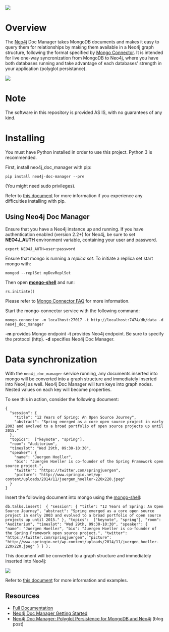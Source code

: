 ![](https://travis-ci.org/neo4j-contrib/neo4j_doc_manager.svg)

# Overview

The [Neo4j](http://neo4j.com/) Doc Manager takes MongoDB documents and makes it easy to query them for relationships by making  them available in a Neo4j graph structure, following the format specified by [Mongo Connector](https://github.com/10gen-labs/mongo-connector).  It is intended for live one-way syncronization from MongoDB to Neo4j, where you have both databases running and take advantage of each databases' strength in your application (polyglot persistance).

![](https://raw.githubusercontent.com/neo4j-contrib/neo4j_doc_manager/master/docs/resources/images/mongo_connector_2.gif)

# Note

The software in this repository is provided AS IS, with no guarantees of any kind.

# Installing

You must have Python installed in order to use this project. Python 3 is recommended.

First, install neo4j_doc_manager with pip:

```
pip install neo4j-doc-manager --pre
```

(You might need sudo privileges).

Refer to  [this document](https://github.com/neo4j-contrib/neo4j_doc_manager/blob/master/docs/neo4j_doc_manager_doc.adoc#21-setup) for more information if you experience any difficulties installing with pip. 

## Using Neo4j Doc Manager

Ensure that you have a Neo4j instance up and running. If you have authentication enabled (version 2.2+) for Neo4j, be sure to set **NEO4J_AUTH** environment variable, containing your user and password. 

```
export NEO4J_AUTH=user:password
```

Ensure that mongo is running a *replica set*. To initiate a replica set start mongo with:

```
mongod --replSet myDevReplSet
```


Then open [**mongo-shell**](http://docs.mongodb.org/master/tutorial/getting-started-with-the-mongo-shell/) and run:

```
rs.initiate()
```

Please refer to [Mongo Connector FAQ](https://github.com/10gen-labs/mongo-connector/wiki/FAQ) for more information. 


Start the mongo-connector service with the following command:

```
mongo-connector -m localhost:27017 -t http://localhost:7474/db/data -d neo4j_doc_manager
```

**-m** provides Mongo endpoint
**-t** provides Neo4j endpoint. Be sure to specify the protocol (http).
**-d** specifies Neo4j Doc Manager.


# Data synchronization

With the `neo4j_doc_manager` service running, any documents inserted into mongo will be converted into a graph structure and immediately inserted into Neo4j as well. Neo4j Doc Manager will turn keys into graph nodes. Nested values on each key will become properties.

To see this in action, consider the following document:

~~~
{
  "session": {
    "title": "12 Years of Spring: An Open Source Journey",
    "abstract": "Spring emerged as a core open source project in early 2003 and evolved to a broad portfolio of open source projects up until 2015."
  },
  "topics":  ["keynote", "spring"],
  "room": "Auditorium",
  "timeslot": "Wed 29th, 09:30-10:30",
  "speaker": {
    "name": "Juergen Hoeller",
    "bio": "Juergen Hoeller is co-founder of the Spring Framework open source project.",
    "twitter": "https://twitter.com/springjuergen",
    "picture": "http://www.springio.net/wp-content/uploads/2014/11/juergen_hoeller-220x220.jpeg"
  }
}
~~~


Insert the following document into mongo using the [mongo-shell](http://docs.mongodb.org/master/tutorial/getting-started-with-the-mongo-shell/):

~~~
db.talks.insert(  { "session": { "title": "12 Years of Spring: An Open Source Journey", "abstract": "Spring emerged as a core open source project in early 2003 and evolved to a broad portfolio of open source projects up until 2015." }, "topics":  ["keynote", "spring"], "room": "Auditorium", "timeslot": "Wed 29th, 09:30-10:30", "speaker": { "name": "Juergen Hoeller", "bio": "Juergen Hoeller is co-founder of the Spring Framework open source project.", "twitter": "https://twitter.com/springjuergen", "picture": "http://www.springio.net/wp-content/uploads/2014/11/juergen_hoeller-220x220.jpeg" } } );
~~~

This document will be converted to a graph structure and immediately inserted into Neo4j:

![](https://raw.githubusercontent.com/neo4j-contrib/neo4j_doc_manager/master/docs/resources/images/graph1.png)

Refer to [this document](https://github.com/neo4j-contrib/neo4j_doc_manager/blob/master/docs/neo4j_doc_manager_doc.adoc) for more information and examples.

## Resources

* [Full Documentation](http://neo4j.com/developer/neo4j-doc-manager/)
* [Neo4j Doc Manager Getting Started](http://neo4j.com/developer/mongodb/)
* [Neo4j Doc Manager: Polyglot Persistence for MongoDB and Neo4j](http://neo4j.com/blog/neo4j-doc-manager-polyglot-persistence-mongodb/) (blog post)
